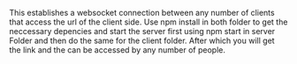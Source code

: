 This establishes a websocket connection between any number of clients that access the url of the client side. Use npm install in both folder to get the neccessary depencies and start the server first using npm start in server Folder and then 
do the same for the client folder. After which you will get the link and the can be accessed by any number of people.
